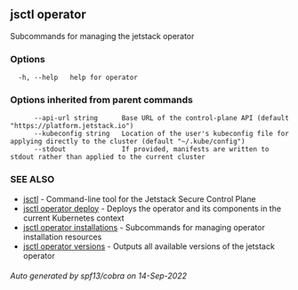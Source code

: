 ## jsctl operator

Subcommands for managing the jetstack operator

### Options

```
  -h, --help   help for operator
```

### Options inherited from parent commands

```
      --api-url string      Base URL of the control-plane API (default "https://platform.jetstack.io")
      --kubeconfig string   Location of the user's kubeconfig file for applying directly to the cluster (default "~/.kube/config")
      --stdout              If provided, manifests are written to stdout rather than applied to the current cluster
```

### SEE ALSO

* [jsctl](jsctl.md)	 - Command-line tool for the Jetstack Secure Control Plane
* [jsctl operator deploy](jsctl_operator_deploy.md)	 - Deploys the operator and its components in the current Kubernetes context
* [jsctl operator installations](jsctl_operator_installations.md)	 - Subcommands for managing operator installation resources
* [jsctl operator versions](jsctl_operator_versions.md)	 - Outputs all available versions of the jetstack operator

###### Auto generated by spf13/cobra on 14-Sep-2022
